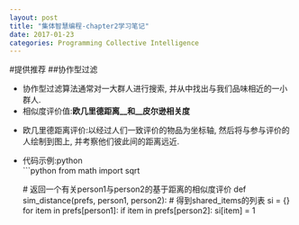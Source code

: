 ```yaml
---
layout: post
title: "集体智慧编程-chapter2学习笔记"
date: 2017-01-23
categories: Programming Collective Intelligence
---
```


#提供推荐
##协作型过滤
 * 协作型过滤算法通常对一大群人进行搜索, 并从中找出与我们品味相近的一小群人.
 * 相似度评价值:__欧几里德距离__和__皮尔逊相关度__
  + 欧几里德距离评价:以经过人们一致评价的物品为坐标轴, 然后将与参与评价的人绘制到图上, 并考察他们彼此间的距离远近.
  + 代码示例:python		
		```python
	from math import sqrt	

	\# 返回一个有关person1与person2的基于距离的相似度评价
	def sim_distance(prefs, person1, person2):
		\# 得到shared_items的列表
		si = {}
		for item in prefs[person1]:
			if item in prefs[person2]:
				si[item] = 1

